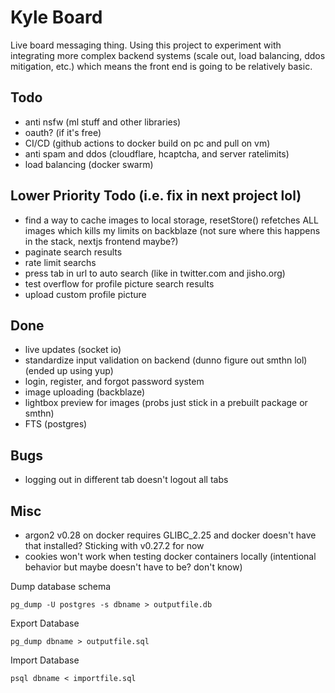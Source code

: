 # Kyle Board

Live board messaging thing. Using this project to experiment with integrating more complex backend systems (scale out, load balancing, ddos mitigation, etc.) which means the front end is going to be relatively basic.

## Todo

-   anti nsfw (ml stuff and other libraries)
-   oauth? (if it's free)
-   CI/CD (github actions to docker build on pc and pull on vm)
-   anti spam and ddos (cloudflare, hcaptcha, and server ratelimits)
-   load balancing (docker swarm)

## Lower Priority Todo (i.e. fix in next project lol)

-   find a way to cache images to local storage, resetStore() refetches ALL images which kills my limits on backblaze (not sure where this happens in the stack, nextjs frontend maybe?)
-   paginate search results
-   rate limit searchs
-   press tab in url to auto search (like in twitter.com and jisho.org)
-   test overflow for profile picture search results
-   upload custom profile picture

## Done

-   live updates (socket io)
-   standardize input validation on backend (dunno figure out smthn lol) (ended up using yup)
-   login, register, and forgot password system
-   image uploading (backblaze)
-   lightbox preview for images (probs just stick in a prebuilt package or smthn)
-   FTS (postgres)

## Bugs

-   logging out in different tab doesn't logout all tabs

## Misc

-   argon2 v0.28 on docker requires GLIBC_2.25 and docker doesn't have that installed? Sticking with v0.27.2 for now
-   cookies won't work when testing docker containers locally (intentional behavior but maybe doesn't have to be? don't know)

Dump database schema

```
pg_dump -U postgres -s dbname > outputfile.db
```

Export Database

```
pg_dump dbname > outputfile.sql
```

Import Database

```
psql dbname < importfile.sql
```
